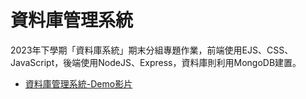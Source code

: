 # 資料庫管理系統
2023年下學期「資料庫系統」期末分組專題作業，前端使用EJS、CSS、JavaScript，後端使用NodeJS、Express，資料庫則利用MongoDB建置。
*  [資料庫管理系統-Demo影片](https://www.youtube.com/watch?v=wkv-owmVaQA)
